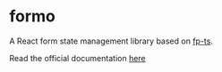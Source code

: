 # formo

A React form state management library based on
[fp-ts](https://github.com/gcanti/fp-ts).

Read the official documentation [here](https://buildo.github.io/formo/)
